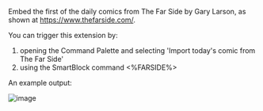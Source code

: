 Embed the first of the daily comics from The Far Side by Gary Larson, as shown at https://www.thefarside.com/.

You can trigger this extension by:
1. opening the Command Palette and selecting 'Import today's comic from The Far Side'
2. using the SmartBlock command <%FARSIDE%>

An example output:

![image](https://user-images.githubusercontent.com/6857790/208586684-d70533ee-caaa-4cc4-b4ee-235aeb60b654.png)
